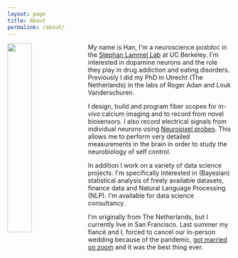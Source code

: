 ```yaml
---
layout: page
title: About
permalink: /about/
---
```



<img style="float: left; margin: 0px 15px 15px 0px;" src="{{site.baseurl}}/assets/profile_picture.jpg" width="33%" />

My name is Han, I'm a neuroscience postdoc in the [Stephan Lammel Lab](http://lammellab.org/) at UC Berkeley. I'm interested in dopamine neurons and the role they play in drug addiction and eating disorders. Previously I did my PhD in Utrecht (The Netherlands) in the labs of Roger Adan and Louk Vanderschuren.

I design, build and program fiber scopes for <i>in-vivo</i> calcium imaging and to record from novel biosensors. I also record electrical signals from individual neurons using [Neuropixel probes](https://www.neuropixels.org). This allows me to perform very detailed measurements in the brain in order to study the neurobiology of self control.

In addition I work on a variety of data science projects. I'm specifically interested in (Bayesian) statistical analysis of freely available datasets, finance data and Natural Language Processing (NLP). I'm available for data science consultancy.

I'm originally from The Netherlands, but I currently live in San Francisco. Last summer my fiancé and I, forced to cancel our in-person wedding because of the pandemic, [got married on zoom](https://wedfuly.com/pandemic-wedding-virtual-katherine-woodward/) and it was the best thing ever.

[comment]: # (Work on including examples )



